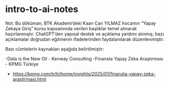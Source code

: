 # intro-to-ai-notes
Not: Bu döküman, BTK Akademi’deki Kaan Can YILMAZ hocamın “Yapay Zekaya Giriş” kursu kapsamında verilen başlıklar temel alınarak hazırlanmıştır.
ChatGPT’den yapısal destek ve açıklama yardımı alınmış; bazı açıklamalar doğrudan eğitmenin ifadelerinden faydalanılarak düzenlenmiştir.

Bazı cümlelerin kaynakları aşağıda belirtilmiştir:

  -Data is the New Oil - Kenway Consulting
  -Finansta Yapay Zeka Araştırması - KPMG Türkiye
  - https://kpmg.com/tr/tr/home/insights/2025/01/finansta-yapay-zeka-arastirmasi.html

